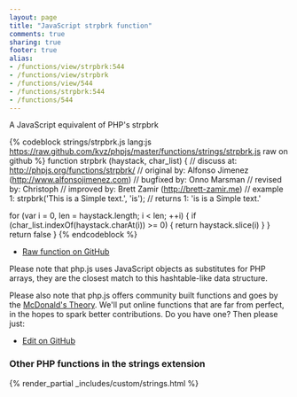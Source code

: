 ```yaml
---
layout: page
title: "JavaScript strpbrk function"
comments: true
sharing: true
footer: true
alias:
- /functions/view/strpbrk:544
- /functions/view/strpbrk
- /functions/view/544
- /functions/strpbrk:544
- /functions/544
---
```

<!-- Generated by Rakefile:build -->
A JavaScript equivalent of PHP's strpbrk

{% codeblock strings/strpbrk.js lang:js https://raw.github.com/kvz/phpjs/master/functions/strings/strpbrk.js raw on github %}
function strpbrk (haystack, char_list) {
  //  discuss at: http://phpjs.org/functions/strpbrk/
  // original by: Alfonso Jimenez (http://www.alfonsojimenez.com)
  // bugfixed by: Onno Marsman
  //  revised by: Christoph
  // improved by: Brett Zamir (http://brett-zamir.me)
  //   example 1: strpbrk('This is a Simple text.', 'is');
  //   returns 1: 'is is a Simple text.'

  for (var i = 0, len = haystack.length; i < len; ++i) {
    if (char_list.indexOf(haystack.charAt(i)) >= 0) {
      return haystack.slice(i)
    }
  }
  return false
}
{% endcodeblock %}

 - [Raw function on GitHub](https://github.com/kvz/phpjs/blob/master/functions/strings/strpbrk.js)

Please note that php.js uses JavaScript objects as substitutes for PHP arrays, they are 
the closest match to this hashtable-like data structure. 

Please also note that php.js offers community built functions and goes by the 
[McDonald's Theory](https://medium.com/what-i-learned-building/9216e1c9da7d). We'll put online 
functions that are far from perfect, in the hopes to spark better contributions. 
Do you have one? Then please just: 

 - [Edit on GitHub](https://github.com/kvz/phpjs/edit/master/functions/strings/strpbrk.js)


### Other PHP functions in the strings extension
{% render_partial _includes/custom/strings.html %}
